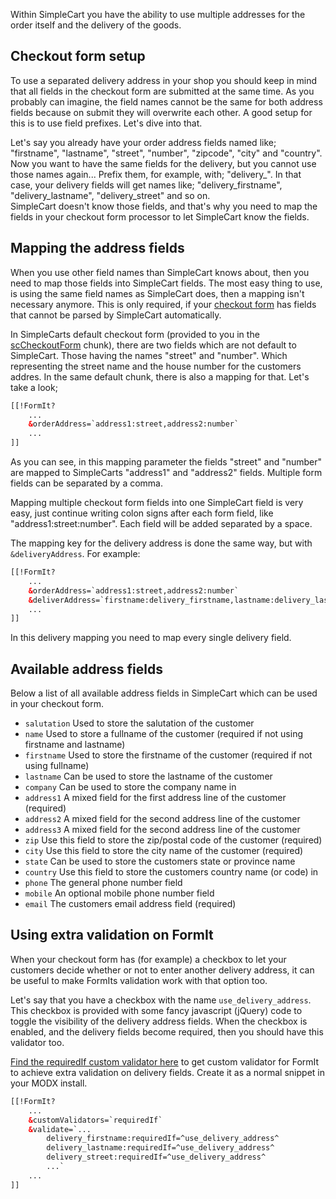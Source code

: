 Within SimpleCart you have the ability to use multiple addresses for the order itself and the delivery of the goods.

## Checkout form setup

To use a separated delivery address in your shop you should keep in mind that all fields in the checkout form are submitted at the same time. As you probably can imagine, the field names cannot be the same for both address fields because on submit they will overwrite each other. A good setup for this is to use field prefixes. Let's dive into that.

Let's say you already have your order address fields named like; "firstname", "lastname", "street", "number", "zipcode", "city" and "country".  
Now you want to have the same fields for the delivery, but you cannot use those names again... Prefix them, for example, with; "delivery\_". In that case, your delivery fields will get names like; "delivery\_firstname", "delivery\_lastname", "delivery\_street" and so on.  
SimpleCart doesn't know those fields, and that's why you need to map the fields in your checkout form processor to let SimpleCart know the fields.

## Mapping the address fields

When you use other field names than SimpleCart knows about, then you need to map those fields into SimpleCart fields. The most easy thing to use, is using the same field names as SimpleCart does, then a mapping isn't necessary anymore. This is only required, if your [checkout form](https://www.modmore.com/simplecart/documentation/frontend/checkout/) has fields that cannot be parsed by SimpleCart automatically.

In SimpleCarts default checkout form (provided to you in the [scCheckoutForm](https://www.modmore.com/simplecart/documentation/chunks/sccheckoutform/) chunk), there are two fields which are not default to SimpleCart. Those having the names "street" and "number". Which representing the street name and the house number for the customers addres. In the same default chunk, there is also a mapping for that. Let's take a look;


```` html   
[[!FormIt?
    ...
    &orderAddress=`address1:street,address2:number`
    ...
]]
````  
 
As you can see, in this mapping parameter the fields "street" and "number" are mapped to SimpleCarts "address1" and "address2" fields. Multiple form fields can be separated by a comma. 

Mapping multiple checkout form fields into one SimpleCart field is very easy, just continue writing colon signs after each form field, like "address1:street:number". Each field will be added separated by a space.

The mapping key for the delivery address is done the same way, but with `&deliveryAddress`. For example:


```` html   
[[!FormIt?
    ...
    &orderAddress=`address1:street,address2:number`
    &deliverAddress=`firstname:delivery_firstname,lastname:delivery_lastname,address1:delivery_street,address2:delivery_number,...`
    ...
]]
````   

In this delivery mapping you need to map every single delivery field. 

## Available address fields

Below a list of all available address fields in SimpleCart which can be used in your checkout form.

- `salutation` Used to store the salutation of the customer
- `name` Used to store a fullname of the customer (required if not using firstname and lastname)
- `firstname` Used to store the firstname of the customer (required if not using fullname) 
- `lastname` Can be used to store the lastname of the customer
- `company` Can be used to store the company name in
- `address1` A mixed field for the first address line of the customer (required)
- `address2` A mixed field for the second address line of the customer
- `address3` A mixed field for the second address line of the customer
- `zip` Use this field to store the zip/postal code of the customer (required)
- `city` Use this field to store the city name of the customer (required)
- `state` Can be used to store the customers state or province name
- `country` Use this field to store the customers country name (or code) in
- `phone` The general phone number field
- `mobile` An optional mobile phone number field
- `email` The customers email address field (required)

## Using extra validation on FormIt

When your checkout form has (for example) a checkbox to let your customers decide whether or not to enter another delivery address, it can be useful to make FormIts validation work with that option too.


Let's say that you have a checkbox with the name `use_delivery_address`. This checkbox is provided with some fancy javascript (jQuery) code to toggle the visibility of the delivery address fields. When the checkbox is enabled, and the delivery fields become required, then you should have this validator too. 

[Find the requiredIf custom validator here](https://gist.github.com/bertoost/4000623) to get custom validator for FormIt to achieve extra validation on delivery fields. Create it as a normal snippet in your MODX install.

```` html   
[[!FormIt?
    ...
    &customValidators=`requiredIf`
    &validate=`...
        delivery_firstname:requiredIf=^use_delivery_address^
        delivery_lastname:requiredIf=^use_delivery_address^
        delivery_street:requiredIf=^use_delivery_address^
        ...`
    ...
]]
````   
